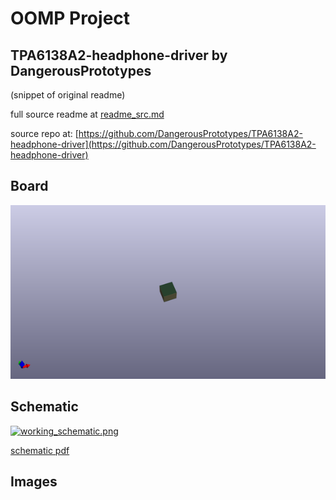 # OOMP Project  
## TPA6138A2-headphone-driver  by DangerousPrototypes  
  
(snippet of original readme)  
  
  
  full source readme at [readme_src.md](readme_src.md)  
  
source repo at: [https://github.com/DangerousPrototypes/TPA6138A2-headphone-driver](https://github.com/DangerousPrototypes/TPA6138A2-headphone-driver)  
## Board  
  
[![working_3d.png](working_3d_600.png)](working_3d.png)  
## Schematic  
  
[![working_schematic.png](working_schematic_600.png)](working_schematic.png)  
  
[schematic pdf](working_schematic.pdf)  
## Images  
